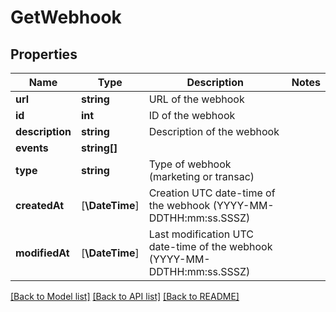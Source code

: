 # GetWebhook

## Properties
Name | Type | Description | Notes
------------ | ------------- | ------------- | -------------
**url** | **string** | URL of the webhook | 
**id** | **int** | ID of the webhook | 
**description** | **string** | Description of the webhook | 
**events** | **string[]** |  | 
**type** | **string** | Type of webhook (marketing or transac) | 
**createdAt** | [**\DateTime**] | Creation UTC date-time of the webhook (YYYY-MM-DDTHH:mm:ss.SSSZ) | 
**modifiedAt** | [**\DateTime**] | Last modification UTC date-time of the webhook (YYYY-MM-DDTHH:mm:ss.SSSZ) | 

[[Back to Model list]](../../README.md#documentation-for-models) [[Back to API list]](../../README.md#documentation-for-api-endpoints) [[Back to README]](../../README.md)


